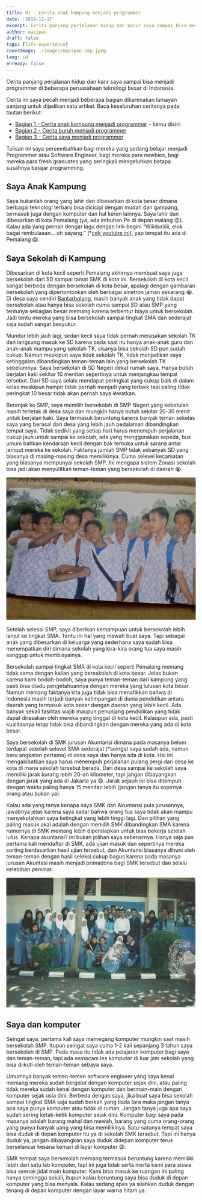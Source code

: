 ```yaml
---
title: 01 - Cerita anak kampung menjadi programmer
date: '2019-11-17'
excerpt: Cerita panjang perjalanan hidup dan karir saya sampai bisa menjadi programmer di beberapa peruasahaan teknologi besar di Indonesia
author: mazipan
draft: false
tags: [life-experience]
coverImage: ./images/mazipan-smp.jpeg
lang: id
enready: false
---
```


Cerita panjang perjalanan hidup dan karir saya sampai bisa menjadi programmer di beberapa peruasahaan teknologi besar di Indonesia.

Cerita ini saya pecah menjadi beberapa bagian dikarenakan lumayan panjang untuk dijadikan satu artikel. Baca keseluruhan ceritanya pada tautan berikut:

- [Bagian 1 - Cerita anak kampung menjadi programmer](/cerita-anak-kampung-menjadi-programmer) - kamu disini
- [Bagian 2 - Cerita buruh menjadi programmer](/cerita-buruh-menjadi-programmer)
- [Bagian 3 - Cerita saya menjadi programmer](/cerita-saya-menjadi-programmer)

Tulisan ini saya persembahkan bagi mereka yang sedang belajar menjadi Programmer atau Software Engineer, bagi mereka para newbies, bagi mereka para fresh graduates yang seringkali mengeluhkan betapa susahnya belajar programming.

## Saya Anak Kampung

Saya bukanlah orang yang lahir dan dibesarkan di kota besar dimana berbagai teknologi terbaru bisa dicicipi dengan mudah dan gampang, termasuk juga dengan komputer dan hal keren lainnya. Saya lahir dan dibesarkan di kota Pemalang (ya, ada imbuhan Pe di depan malang 😉). Kalau ada yang pernah dengar lagu dengan lirik begini “Wiiiduriiiii, elok bagai rembulaaan… oh sayang.” (\*[cek youtube ini](https://www.youtube.com/watch?v=GoTha5N0iOk)), yap tempat itu ada di Pemalang 😱.

## Saya Sekolah di Kampung

Dibesarkan di kota kecil seperti Pemalang akhirnya membuat saya juga bersekolah dari SD sampai tamat SMK di kota ini. Bersekolah di kota kecil sangat berbeda dengan bersekolah di kota besar, apalagi dengan gambaran bersekolah yang dipertontonkan oleh berbagai sinetron jaman sekarang 😭. Di desa saya sendiri [Bantarbolang](https://www.google.co.id/maps/place/Bantarbolang,+Pemalang+Regency,+Central+Java/@-7.0474348,109.3218544,12z/data=!3m1!4b1!4m5!3m4!1s0x2e6fe7c4eb6f3603:0x4027a76e352f780!8m2!3d-7.0405124!4d109.4021154), masih banyak anak yang tidak dapat bersekolah atau hanya bisa sekolah cuma sampai SD atau SMP yang tentunya sebagian besar memang karena terbentur biaya untuk bersekolah. Jadi tentu mereka yang bisa bersekolah sampai tingkat SMA dan sederajat saja sudah sangat besyukur.

Mundur lebih jauh lagi, sedari kecil saya tidak pernah merasakan sekolah TK dan langsung masuk ke SD karena pada saat itu hanya anak-anak guru dan anak-anak mampu yang sekolah TK, sisanya bisa sekolah SD pun sudah cukup. Namun meskipun saya tidak sekolah TK, tidak menjadikan saya ketinggalan dibandingkan teman-teman lain yang bersekolah TK sebelumnya. Saya bersekolah di SD Negeri dekat rumah saya. Hanya butuh berjalan kaki sekitar 10 menitan sepertinya untuk menjangkau tempat tersebut.
Dari SD saya selalu mendapat peringkat yang cukup baik di dalam kelas meskipun hampir tidak pernah menjadi yang terbaik tapi paling tidak peringkat 10 besar tidak akan pernah saya lewatkan.

Beranjak ke SMP, saya memilih bersekolah di SMP Negeri yang kebetulan masih terletak di desa saya dan mungkin hanya butuh sekitar 20-30 menit untuk berjalan kaki. Saya termasuk beruntung karena banyak teman sekelas saya yang berasal dari desa yang lebih jauh pedalaman dibandingkan tempat saya. Tidak sedikit yang setiap hari harus menempuh perjalanan cukup jauh untuk sampai ke sekolah, ada yang menggunakan sepeda, bus umum bahkan kendaraan kecil dengan bak terbuka untuk sarana antar jemput mereka ke sekolah. Faktanya jumlah SMP tidak sebanyak SD yang biasanya di masing-masing desa memilikinya. Cuma selevel kecamatan yang biasanya mempunyai sekolah SMP. Ini mengapa sistem Zonasi sekolah bisa jadi akan menyulitkan teman-teman yang bersekolah di daerah 😭

![Saya dan beberapa teman kelas di SMP](images/mazipan-smp.jpeg)

Setelah selesai SMP, saya diberikan kemampuan untuk bersekolah lebih lanjut ke tingkat SMA. Tentu ini hal yang mewah buat saya. Tapi sebagai anak yang dibesarkan di keluarga yang sederhana saya sudah bisa menempatkan diri dimana sekolah yang kira-kira orang tua saya masih sanggup untuk membiayainya.

Bersekolah sampai tingkat SMA di kota kecil seperti Pemalang memang tidak sama dengan kalian yang bersekolah di kota besar. Jelas bukan karena kami bodoh-bodoh, saya punya teman-teman dari kampung yang pasti bisa diadu pengetahuannya dengan mereka yang lulusan kota besar. Namun memang faktanya kita juga tidak bisa menafikkan bahwa di Indonesia masih terjadi banyak ketimpangan di dunia pendidikan antara daerah yang termasuk kota besar dengan daerah yang lebih kecil. Ada banyak sekali fasilitas wajib maupun penunjang pendidikan yang tidak dapat dirasakan oleh mereka yang tinggal di kota kecil. Kalaupun ada, pasti kualitasnya tetap tidak bisa dibandingkan dengan mereka yang ada di kota besar.

Saya bersekolah di SMK jurusan Akuntansi dimana pada masanya belum terdapat sekolah selevel SMA sederajat (\*seingat saya sudah ada, namun baru angkatan pertama) di desa saya dan hanya ada di kota.
Hal ini mengakibatkan saya harus menempuh perjalanan pulang pergi dari desa ke kota di mana sekolah tersebut berada. Dari desa sampai ke sekolah saya memiliki jarak kurang lebih 20-an kilometer, tapi jangan dibayangkan dengan jarak yang ada di Jakarta ya 😅. Jarak sejauh ini bisa ditempuh dengan waktu paling hanya 15 menitan lebih (jangan tanya itu sopirnya orang atau bukan ya).

Kalau ada yang tanya kenapa saya SMK dan Akuntansi pula jurusannya, jawabnya jelas karena saya sadar bahwa orang tua saya tidak akan mampu menyekolahkan saya ketingkat yang lebih tinggi lagi. Dan pilihan yang paling masuk akal adalah dengan memilih SMK dibandingkan SMA karena rumornya di SMK memang lebih dipersiapkan untuk bisa bekerja setelah lulus. Kenapa akuntansi? ini bukan pilihan saya sebenarnya. Hanya saja pas pertama kali mendaftar di SMK, ada ujian masuk dan sepertinya mereka sorting berdasarkan hasil ujian tersebut, dan Akuntansi biasanya dihuni oleh teman-teman dengan hasil seleksi cukup bagus karena pada masanya jurusan Akuntasi masih menjadi primadona bagi SMK tersebut dan selalu kelebihan peminat.

![Saya dan teman-teman sekelas di SMK](images/mazipan-smk.jpeg)

## Saya dan komputer

Seingat saya, pertama kali saya memegang komputer mungkin saat masih bersekolah SMP. Itupun seingat saya cuma 1-2 kali sepanjang 3 tahun saya bersekolah di SMP. Pada masa itu tidak ada pelajaran komputer bagi saya dan teman-teman, tapi ada semacam les komputer di luar jam sekolah yang bisa diikuti oleh teman-teman sebaya saya.

Umumnya banyak temen-temen software engineer yang saya kenal memang mereka sudah bergelut dengan komputer sejak dini, atau paling tidak mereka sudah kenal dengan komputer dan bermain-main dengan komputer sejak usia dini. Berbeda dengan saya, jika buat saya bisa sekolah sampai tingkat SMA saja sudah berkah yang tiada tara maka jangan tanya apa saya punya komputer atau tidak di rumah. Jangan tanya juga apa saya sudah sering ketak-ketik komputer sejak dini. Komputer bagi saya pada masanya adalah barang mahal dan mewah, barang yang cuma orang-orang yang punya banyak uang yang bisa memilikinya. Satu-satunya tempat saya bisa duduk di depan komputer itu ya di sekolah SMK tersebut. Tapi ini hanya duduk ya, jangan dibayangkan saya duduk didepan komputer terus berselancar kesana kemari di layar komputer 😩.

SMK tempat saya bersekolah memang termasuk beruntung karena memiliki lebih dari satu lab komputer, tapi ini juga tidak serta merta kami para siswa bisa seenak jidat main komputer. Kami bisa masuk ke ruangan ini paling hanya seminggu sekali, itupun kalau beruntung saya bisa duduk di depan komputer yang bisa menyala. Kalau sedang apes ya silahkan duduk dengan tenang di depan komputer dengan layar warna hitam ya.
